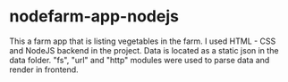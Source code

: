 # nodefarm-app-nodejs

This a farm app that is listing vegetables in the farm. I used HTML - CSS and NodeJS backend in the project. Data is located as a static json in the data folder.
"fs", "url" and "http" modules were used to parse data and render in frontend. 

